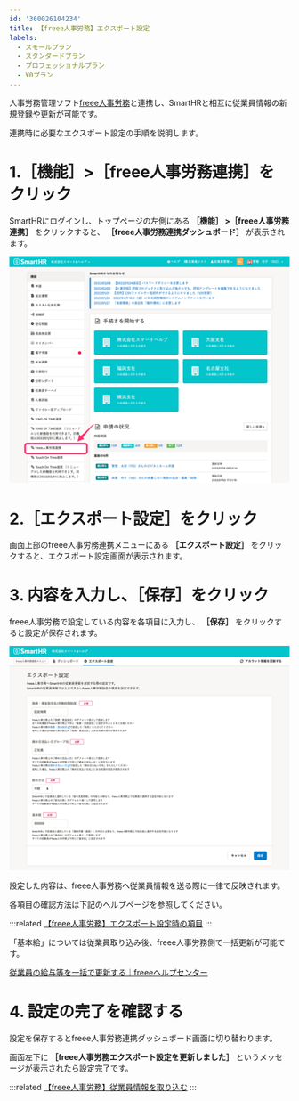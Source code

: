 ```yaml
---
id: '360026104234'
title: 【freee人事労務】エクスポート設定
labels:
  - スモールプラン
  - スタンダードプラン
  - プロフェッショナルプラン
  - ¥0プラン
---
```

人事労務管理ソフト[freee人事労務](https://www.freee.co.jp/hr/)と連携し、SmartHRと相互に従業員情報の新規登録や更新が可能です。

連携時に必要なエクスポート設定の手順を説明します。

# 1.［機能］>［freee人事労務連携］をクリック

SmartHRにログインし、トップページの左側にある **［機能］ >［freee人事労務連携］** をクリックすると、 **［freee人事労務連携ダッシュボード］** が表示されます。

![](./screencapture-help-inc-smarthr-jp-2022-02-08-13_44_34-2.png)

# 2.［エクスポート設定］をクリック

画面上部のfreee人事労務連携メニューにある **［エクスポート設定］** をクリックすると、エクスポート設定画面が表示されます。

# 3\. 内容を入力し、［保存］をクリック

freee人事労務で設定している内容を各項目に入力し、 **［保存］** をクリックすると設定が保存されます。

![](./screencapture-freee-smarthr-plus-freee-configs-11-edit-2022-02-08-15_33_39-2.png)

設定した内容は、freee人事労務へ従業員情報を送る際に一律で反映されます。

各項目の確認方法は下記のヘルプページを参照してください。

:::related
[【freee人事労務】エクスポート設定時の項目](https://knowledge.smarthr.jp/hc/ja/articles/360026104254)
:::

「基本給」については従業員取り込み後、freee人事労務側で一括更新が可能です。

[従業員の給与等を一括で更新する｜freeeヘルプセンター](https://support.freee.co.jp/hc/ja/articles/115005464626#2)

# 4\. 設定の完了を確認する

設定を保存するとfreee人事労務連携ダッシュボード画面に切り替わります。

画面左下に **［freee人事労務エクスポート設定を更新しました］** というメッセージが表示されたら設定完了です。

:::related
[【freee人事労務】従業員情報を取り込む](https://knowledge.smarthr.jp/hc/ja/articles/360026104194)
:::

